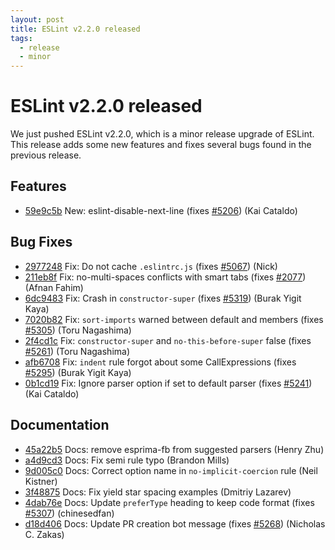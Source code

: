 ```yaml
---
layout: post
title: ESLint v2.2.0 released
tags:
  - release
  - minor
---
```

# ESLint v2.2.0 released

We just pushed ESLint v2.2.0, which is a minor release upgrade of ESLint. This release adds some new features and fixes several bugs found in the previous release. 






## Features


* [59e9c5b](https://github.com/eslint/eslint/commit/59e9c5b) New: eslint-disable-next-line (fixes [#5206](https://github.com/eslint/eslint/issues/5206)) (Kai Cataldo)






## Bug Fixes


* [2977248](https://github.com/eslint/eslint/commit/2977248) Fix: Do not cache `.eslintrc.js` (fixes [#5067](https://github.com/eslint/eslint/issues/5067)) (Nick)
* [211eb8f](https://github.com/eslint/eslint/commit/211eb8f) Fix: no-multi-spaces conflicts with smart tabs (fixes [#2077](https://github.com/eslint/eslint/issues/2077)) (Afnan Fahim)
* [6dc9483](https://github.com/eslint/eslint/commit/6dc9483) Fix: Crash in `constructor-super` (fixes [#5319](https://github.com/eslint/eslint/issues/5319)) (Burak Yigit Kaya)
* [7020b82](https://github.com/eslint/eslint/commit/7020b82) Fix: `sort-imports` warned between default and members (fixes [#5305](https://github.com/eslint/eslint/issues/5305)) (Toru Nagashima)
* [2f4cd1c](https://github.com/eslint/eslint/commit/2f4cd1c) Fix: `constructor-super` and `no-this-before-super` false (fixes [#5261](https://github.com/eslint/eslint/issues/5261)) (Toru Nagashima)
* [afb6708](https://github.com/eslint/eslint/commit/afb6708) Fix: `indent` rule forgot about some CallExpressions (fixes [#5295](https://github.com/eslint/eslint/issues/5295)) (Burak Yigit Kaya)
* [0b1cd19](https://github.com/eslint/eslint/commit/0b1cd19) Fix: Ignore parser option if set to default parser (fixes [#5241](https://github.com/eslint/eslint/issues/5241)) (Kai Cataldo)




## Documentation


* [45a22b5](https://github.com/eslint/eslint/commit/45a22b5) Docs: remove esprima-fb from suggested parsers (Henry Zhu)
* [a4d9cd3](https://github.com/eslint/eslint/commit/a4d9cd3) Docs: Fix semi rule typo (Brandon Mills)
* [9d005c0](https://github.com/eslint/eslint/commit/9d005c0) Docs: Correct option name in `no-implicit-coercion` rule (Neil Kistner)
* [3f48875](https://github.com/eslint/eslint/commit/3f48875) Docs: Fix yield star spacing examples (Dmitriy Lazarev)
* [4dab76e](https://github.com/eslint/eslint/commit/4dab76e) Docs: Update `preferType` heading to keep code format (fixes [#5307](https://github.com/eslint/eslint/issues/5307)) (chinesedfan)
* [d18d406](https://github.com/eslint/eslint/commit/d18d406) Docs: Update PR creation bot message (fixes [#5268](https://github.com/eslint/eslint/issues/5268)) (Nicholas C. Zakas)






